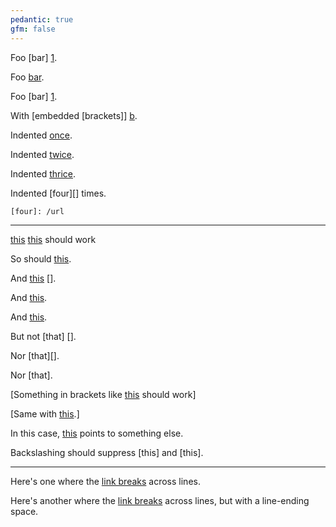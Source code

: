 ```yaml
---
pedantic: true
gfm: false
---
```


Foo [bar] [1].

Foo [bar][1].

Foo [bar]
[1].

[1]: /url/  "Title"


With [embedded [brackets]] [b].


Indented [once][].

Indented [twice][].

Indented [thrice][].

Indented [four][] times.

 [once]: /url

  [twice]: /url

   [thrice]: /url

    [four]: /url


[b]: /url/

* * *

[this] [this] should work

So should [this][this].

And [this] [].

And [this][].

And [this].

But not [that] [].

Nor [that][].

Nor [that].

[Something in brackets like [this][] should work]

[Same with [this].]

In this case, [this](/somethingelse/) points to something else.

Backslashing should suppress \[this] and [this\].

[this]: foo


* * *

Here's one where the [link
breaks] across lines.

Here's another where the [link 
breaks] across lines, but with a line-ending space.


[link breaks]: /url/
